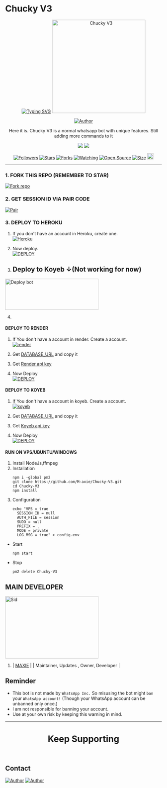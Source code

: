 # Chucky V3

<p align="center">
  <a href="https://git.io/typing-svg"><img src="https://readme-typing-svg.demolab.com?font=Ribeye&size=50&pause=1000&color=F710B1&center=true&width=910&height=100&lines=This+Is+CHUCKY-V3;MULTI+DEVICE+WHATSAPP+BOT;CREATED+BY+CHUCKY;MODED+BY+SAITAMA;COMING+SOONER." alt="Typing SVG" /></a>
    <img alt="Chucky V3" height="300" src="https://telegra.ph/file/322aa3db007b523b73751.jpg">
  </a>
</p>

<p align="center">
  <a href="https://github.com/M-axie"><img title="Author" src="https://img.shields.io/badge/Maxie-black?style=for-the-badge&logo=WhatsApp"></a>
</p>

<p align="center">Here it is. Chucky V3 is a normal whatsapp bot with unique features. Still adding more commands to it</p>



<p align="center">
  <a href="https://whatsapp.com/channel/0029Vac57JjFHWqAIPZ3hj3t"><img src="https://img.shields.io/badge/Follow our Whatsapp Channel-25D366?style=for-the-badge&logo=whatsapp&logoColor=white"></a>
  <a href="https://chat.whatsapp.com/DaAmwhetNKoCg2VVY5jQwu"><img src="https://img.shields.io/badge/Join WhatsApp Group-25D366?style=for-the-badge&logo=whatsapp&logoColor=white"></a>
</p>

<p align="center">
  <a href="https://github.com/M-axie/followers"><img title="Followers" src="https://img.shields.io/github/followers/M-axie?color=red&style=flat-square"></a>
  <a href="https://github.com/M-axie/Chucky V3/stargazers"><img title="Stars" src="https://img.shields.io/github/stars/M-axie/Chucky V3?color=blue&style=flat-square"></a>
  <a href="https://github.com/M-axie/Chucky V3/network/members"><img title="Forks" src="https://img.shields.io/github/forks/M-axie/Chucky V3?color=red&style=flat-square"></a>
  <a href="https://github.com/M-axie/Chucky V3/watchers"><img title="Watching" src="https://img.shields.io/github/watchers/M-axie/Chucky V3?label=Watchers&color=blue&style=flat-square"></a>
  <a href="https://github.com/M-axie/Chucky V3"><img title="Open Source" src="https://img.shields.io/badge/Author-BRIDE OF CHUCKY X %20SAITAMA?v=103"></a>
  <a href="https://github.com/M-axie/Chucky V3"><img title="Size" src="https://img.shields.io/github/repo-size/M-axie/Chucky V3?style=flat-square&color=green"></a>
  <a href="https://github.com/M-axie/Chucky V3/graphs/commit-activity"><img height="20" src="https://img.shields.io/badge/Maintained%3F-yes-green.svg"></a>
</p>

---

### 1. FORK THIS REPO (REMEMBER TO STAR)

<a href='https://github.com/M-axie/Chucky-V3/fork' target="_blank"><img alt='Fork repo' src='https://img.shields.io/badge/Click to fork-black?style=for-the-badge&logo=git&logoColor=white'/></a>

### 2. GET SESSION ID VIA PAIR CODE

<a href='https://replit.com/@maximertens254/Chucky-V3' target="_blank"><img alt='Pair' src='https://img.shields.io/badge/Click here to get your session id-black?style=for-the-badge&logo=opencv&logoColor=white'/></a>

### 3. DEPLOY TO HEROKU

1. If you don't have an account in Heroku, create one.
    <br>
    <a href='https://signup.heroku.com/' target="_blank"><img alt='Heroku' src='https://img.shields.io/badge/-Create-black?style=for-the-badge&logo=heroku&logoColor=white'/></a>
2. Now deploy.
    <br>
    <a href='https://heroku.com/deploy' target="_blank"><img alt='DEPLOY' src='https://img.shields.io/badge/-DEPLOY-black?style=for-the-badge&logo=heroku&logoColor=white'/></a>


   
3. ## Deploy to Koyeb ↓(Not working for now)

<a href="https://app.koyeb.com/services/deploy/?type=git&repository=github.com%2FM-axie%2FChucky-V3&branch=main&name=chucky-V3&builder=dockerfile&env%5BAUTO_BLOCK=false%5D=&env%5BSESSION_ID%5D=your%20sessionid%20here&env%5BMODE%5D=public&env=%5BAUTO_READ%5D%3Dfalse&env%5BAUTO_STATUS_SEEN%5D=true" target="blank"><img align="center" src="https://i.imgur.com/PNoLtFq.png" width="300" height="100" alt="Deploy bot"/></a>

4. 
#### DEPLOY TO RENDER 

1. If You don't have a account in render. Create a account.
    <br>
<a href='https://dashboard.render.com/register' target="_blank"><img alt='render' src='https://img.shields.io/badge/-Create-black?style=for-the-badge&logo=render&logoColor=white'/></a>

3. Get [DATABASE_URL](https://github.com/A-d-i-t-h-y-a-n/hermit-md/wiki/DATABASE_URL) and copy it

4. Get [Render api key](https://dashboard.render.com/u/settings#api-keys)

2. Now Deploy
    <br>
<a href='https://render.com/deploy?repo=https://github.com/M-axie/Chucky-V3' target="_blank"><img alt='DEPLOY' src='https://img.shields.io/badge/-DEPLOY-black?style=for-the-badge&logo=render&logoColor=white'/></a>

#### DEPLOY TO KOYEB 

1. If You don't have a account in koyeb. Create a account.
    <br>
<a href='https://app.koyeb.com/auth/signup' target="_blank"><img alt='koyeb' src='https://img.shields.io/badge/-Create-black?style=for-the-badge&logo=koyeb&logoColor=white'/></a>

3. Get [DATABASE_URL](https://github.com/M-axie/Chucky-V3/wiki/DATABASE_URL) and copy it

4. Get [Koyeb api key](https://app.koyeb.com/account/api)

2. Now Deploy
    <br>
<a href='https://chucky-v3.koyeb.app/deploy-koyeb' target="_blank"><img alt='DEPLOY' src='https://img.shields.io/badge/-DEPLOY-black?style=for-the-badge&logo=koyeb&logoColor=white'/></a>

#### RUN ON VPS/UBUNTU/WINDOWS

1. Install NodeJs,ffmpeg
2. Installation
   ```
   npm i -global pm2
   git clone https://github.com/M-axie/Chucky-V3.git
   cd Chucky-V3 
   npm install
   ```
3. Configuration
   ```
   echo "VPS = true
     SESSION_ID = null
     AUTH_FILE = session
     SUDO = null
     PREFIX = .
     MODE = private
     LOG_MSG = true" > config.env
   ```
- Start
  ```
  npm start
  ```
- Stop
  ```
  pm2 delete Chucky-V3 

## MAIN DEVELOPER

<div align="left">
  <a href="https://github.com/M-axie"><img src="https://telegra.ph/file/322aa3db007b523b73751.jpg" width="300" height="200" alt="Sid"></a>
  
1.  | [MAXIE](https://github.com/M-axie) |
    | Maintainer, Updates , Owner, Developer |
</div>


## Reminder

- This bot is not made by `WhatsApp Inc.` So misusing the bot might `ban` your `WhatsApp account!` (Though your WhatsApp account can be unbanned only once.)
- I am not responsible for banning your account.
- Use at your own risk by keeping this warning in mind.

---

<h1 align="center">Keep Supporting</h1>

<br>

## Contact

<p align="left">
  <a href="maximertens254@gmail.com"><img title="Author" src="https://img.shields.io/badge/GMAIL-ME-black?style=for-the-badge&logo=Gmail"></a>
  <a href="https://wa.me/254752146910?text=Hi+sid+Sir...+I+need+some+help+in+Chucky+deployment"><img title="Author" src="https://img.shields.io/badge/WHATSAPP-ME-red?style=for-the-badge&logo=WhatsApp"></a>
</p>
